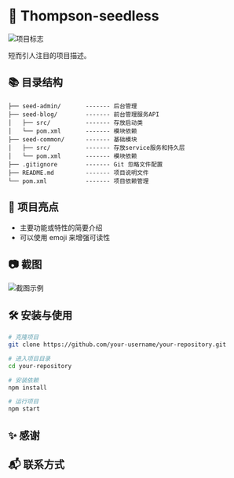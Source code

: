 # 📖 Thompson-seedless

![项目标志](logo.png)

短而引人注目的项目描述。

## 📚 目录结构
```
├── seed-admin/       ------- 后台管理
├── seed-blog/        ------- 前台管理服务API
│   ├── src/          ------- 存放启动类
│   └── pom.xml       ------- 模块依赖
├── seed-common/      ------- 基础模块
│   ├── src/          ------- 存放service服务和持久层
│   └── pom.xml       ------- 模块依赖
├── .gitignore        ------- Git 忽略文件配置
├── README.md         ------- 项目说明文件
└── pom.xml           ------- 项目依赖管理
```

## 🚀 项目亮点

- 主要功能或特性的简要介绍
- 可以使用 emoji 来增强可读性



## 📷 截图

![截图示例](screenshot.png)



## 🛠 安装与使用

```bash
# 克隆项目
git clone https://github.com/your-username/your-repository.git

# 进入项目目录
cd your-repository

# 安装依赖
npm install

# 运行项目
npm start
```
## ✨ 感谢

## 📬 联系方式